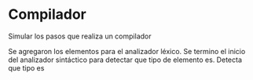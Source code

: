 # Compilador
Simular los pasos que realiza un compilador

Se agregaron los elementos para el analizador léxico.
Se termino el inicio del analizador sintáctico para detectar que tipo de elemento es.
Detecta que tipo es
